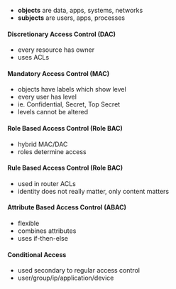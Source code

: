 - **objects** are data, apps, systems, networks
- **subjects** are users, apps, processes
#### Discretionary Access Control (DAC)
- every resource has owner
- uses ACLs
#### Mandatory Access Control (MAC)
- objects have labels which show level
- every user has level
- ie. Confidential, Secret, Top Secret
- levels cannot be altered
#### Role Based Access Control (Role BAC)
- hybrid MAC/DAC
- roles determine access
#### Rule Based Access Control (Role BAC)
- used in router ACLs
- identity does not really matter, only content matters
#### Attribute Based Access Control (ABAC)
- flexible
- combines attributes
- uses if-then-else
#### Conditional Access
- used secondary to regular access control
- user/group/ip/application/device
